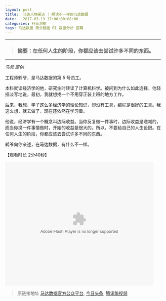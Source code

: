 ```yaml
---
layout: post
title:  马达人物采访 | 解读不一样的马达数据
date:   2017-03-13 17:00:00+08:00
categories: 行业洞察
tags: 马达数据 商业智能 BI 数据分析 招聘
---
```


---------
> ### 摘要：在任何人生的阶段，你都应该去尝试许多不同的东西。
--------

*马叔 原创*

工程师鹤爷，是马达数据的第 5 号员工。

本科就读经济学的他，研究生时转读了计算机科学。被问到为什么如此选择，他轻描淡写地说，最初，我就想找一个不用穿正装上班的地方工作。

后来，我想，学了这么多经济学的理论知识，却没有工具，编程是很好的工具。我这么想，就去做了，现在还依然在学习着。

他说，经济学有一个概念叫边际收益。当你反复做一件事时，边际收益是递减的，而当你换一件事情做时，开始的收益是很大的。所以，不要给自己的人生设限。在任何人生的阶段，你都应该去尝试许多不同的东西。

鹤爷向你亲述，在马达数据，有什么不一样。

【观看时长  2分40秒】

<embed src="https://imgcache.qq.com/tencentvideo_v1/playerv3/TPout.swf?max_age=86400&v=20161117&vid=k0380rtj3kp&auto=0" allowFullScreen="true" quality="high" width="480" height="400" align="middle" allowScriptAccess="always" type="application/x-shockwave-flash" />

> 原链接地址 [马达数据官方公众平台](https://mp.weixin.qq.com/s?__biz=MzIyOTEwMDA1Mw==&mid=2650453290&idx=1&sn=f238564da4e22e634d0955882ce9b442&scene=19#wechat_redirect),  [今日头条](http://www.365yg.com/item/6395742346620699138/),  [腾讯能视频](https://v.qq.com/x/page/k0380rtj3kp.html)
